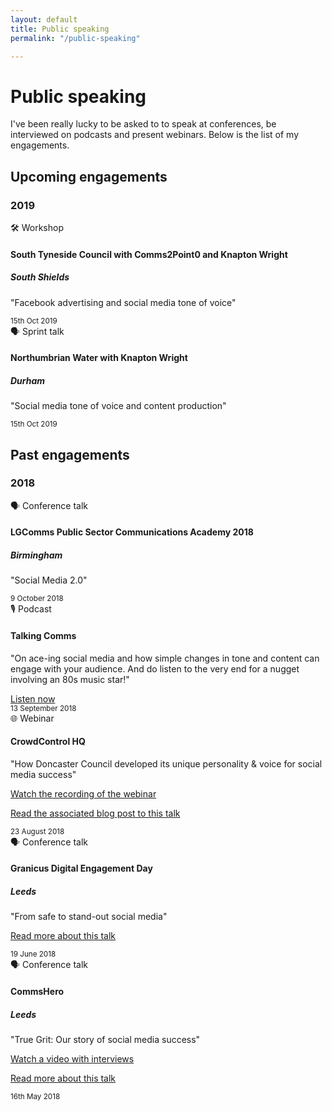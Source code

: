 ```yaml
---
layout: default
title: Public speaking
permalink: "/public-speaking"

---
```

# Public speaking
I've been really lucky to be asked to to speak at conferences, be interviewed on podcasts and present webinars. Below is the list of my engagements.

## Upcoming engagements
### 2019
<div class="card-columns">
  <div class="card">
    <div class="card-header">
    🛠️ Workshop
    </div>
    <div class="card-body">
        <h4 class="card-title">South Tyneside Council with Comms2Point0 and Knapton Wright</h4>
        <h5 class="card-subtitle mb-2 text-muted">South Shields</h5>
        <p class="card-text">"Facebook advertising and social media tone of voice"</p>
    </div>
    <div class="card-footer">
        <small class="text-muted">15th Oct 2019</small>
    </div>
    </div>  
  <div class="card">
    <div class="card-header">
    🗣️ Sprint talk
    </div>
    <div class="card-body">
        <h4 class="card-title">Northumbrian Water with Knapton Wright</h4>
        <h5 class="card-subtitle mb-2 text-muted">Durham</h5>
        <p class="card-text">"Social media tone of voice and content production"</p>
    </div>
    <div class="card-footer">
        <small class="text-muted">15th Oct 2019</small>
    </div>
    </div>
</div>

## Past engagements
### 2018
<div class="card-columns">
    <div class="card">
     <div class="card-header">
    🗣️ Conference talk
    </div>
    <div class="card-body">
        <h4 class="card-title">LGComms Public Sector Communications Academy 2018</h4>
        <h5 class="card-subtitle mb-2 text-muted">Birmingham</h5>
        <p class="card-text">"Social Media 2.0"</p>
    </div>
    <div class="card-footer">
        <small class="text-muted">9 October 2018</small>
    </div>
    </div>
    <div class="card">
    <div class="card-header">
    🎙️ Podcast
    </div>
    <div class="card-body">
        <h4 class="card-title">Talking Comms</h4>
        <p class="card-text">"On ace-ing social media and how simple changes in tone and content can engage with your audience. And do listen to the very end for a nugget involving an 80s music star!"</p>
        <a class="card-link" href="http://talkingcomms.libsyn.com/episode-6">Listen now</a>
    </div>
    <div class="card-footer">
        <small class="text-muted">13 September 2018</small>
    </div>
    </div>
    <div class="card">
    <div class="card-header">
    🌐 Webinar
    </div>
    <div class="card-body">
        <h4 class="card-title">CrowdControl HQ</h4>
        <p class="card-text">"How Doncaster Council developed its unique personality & voice for social media success"</p>
       <p><a class="card-link" href="https://www.youtube.com/watch?v=FF4oqks9gtE">Watch the recording of the webinar</a></p>
        <p><a class="card-link" href="https://blog.crowdcontrolhq.com/the-best-advice-on-developing-a-unique-social-media-personality">Read the associated blog post to this talk</a></p>
    </div>
    <div class="card-footer">
        <small class="text-muted">23 August 2018</small>
    </div>
    </div>
    <div class="card">
    <div class="card-header">
    🗣️ Conference talk
    </div>
    <div class="card-body">
        <h4 class="card-title">Granicus Digital Engagement Day</h4>
        <h5 class="card-subtitle mb-2 text-muted">Leeds</h5>
        <p class="card-text">"From safe to stand-out social media"</p>
        <p class="card-link"><a href="https://go.granicus.com/leeds.html">Read more about this talk</a></p>
    </div>
    <div class="card-footer">
        <small class="text-muted">19 June 2018</small>
    </div>
    </div>
    <div class="card">
    <div class="card-header">
    🗣️ Conference talk
    </div>
    <div class="card-body">
        <h4 class="card-title">CommsHero</h4>
        <h5 class="card-subtitle mb-2 text-muted">Leeds</h5>
        <p class="card-text">"True Grit: Our story of social media success"</p>
        <p><a class="card-link" href="https://www.youtube.com/watch?v=L6n-_UO-olw&t=4s">Watch a video with interviews</a></p>
        <p><a class="card-link" href="https://blog.crowdcontrolhq.com/three-things-we-learnt-at-commshero-2018-you-can-apply-to-your-social-media-strategy-today">Read more about this talk</a></p>
    </div>
    <div class="card-footer">
        <small class="text-muted">16th May 2018</small>
    </div>
    </div>
</div>